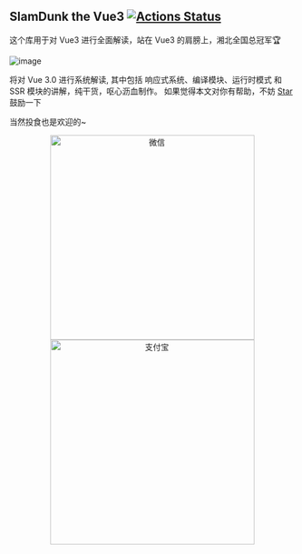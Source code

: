## SlamDunk the Vue3 [![Actions Status](https://github.com/hkc452/slamdunk-the-vue3/workflows/Website/badge.svg)](https://github.com/hkc452/slamdunk-the-vue3/actions)

这个库用于对 Vue3 进行全面解读，站在 Vue3 的肩膀上，湘北全国总冠军🏆

![image](https://s1.ax1x.com/2020/05/28/te9oin.md.jpg)


将对 Vue 3.0 进行系统解读, 其中包括 响应式系统、编译模块、运行时模式 和 SSR 模块的讲解，纯干货，呕心沥血制作。 如果觉得本文对你有帮助，不妨 [Star](https://github.com/hkc452/slamdunk-the-vue3)  鼓励一下

当然投食也是欢迎的~

<p align="center">
    <img height="360" alt="微信" src="https://hkc452.github.io/slamdunk-the-vue3/wechat-pay.jpeg"/>
    <img height="360" alt="支付宝" src="https://hkc452.github.io/slamdunk-the-vue3/alipay.jpeg" />
</p>